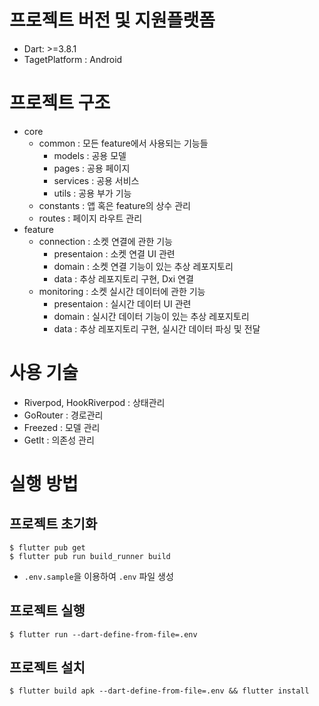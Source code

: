 # 프로젝트 버전 및 지원플랫폼
- Dart: >=3.8.1
- TagetPlatform : Android

# 프로젝트 구조
- core
  - common : 모든 feature에서 사용되는 기능들
    - models : 공용 모델
    - pages : 공용 페이지
    - services : 공용 서비스
    - utils : 공용 부가 기능
  - constants : 앱 혹은 feature의 상수 관리
  - routes : 페이지 라우트 관리
- feature
  - connection : 소켓 연결에 관한 기능
    - presentaion : 소켓 연결 UI 관련
    - domain : 소켓 연결 기능이 있는 추상 레포지토리
    - data : 추상 레포지토리 구현, Dxi 연결
  - monitoring : 소켓 실시간 데이터에 관한 기능
    - presentaion : 실시간 데이터 UI 관련
    - domain : 실시간 데이터 기능이 있는 추상 레포지토리
    - data : 추상 레포지토리 구현, 실시간 데이터 파싱 및 전달

# 사용 기술
- Riverpod, HookRiverpod : 상태관리
- GoRouter : 경로관리
- Freezed : 모델 관리
- GetIt : 의존성 관리

# 실행 방법
## 프로젝트 초기화
```
$ flutter pub get
$ flutter pub run build_runner build
```
- `.env.sample`을 이용하여 `.env` 파일 생성
## 프로젝트 실행
```
$ flutter run --dart-define-from-file=.env
```
## 프로젝트 설치
```
$ flutter build apk --dart-define-from-file=.env && flutter install
```